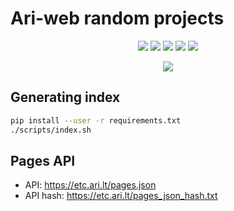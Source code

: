 # Ari-web random projects

<p align="center">
  <img src="https://img.shields.io/badge/Maintained-Yes-green?color=red&style=flat-square">
  <img src="https://img.shields.io/github/last-commit/ari-lt/etc.ari.lt?color=red&style=flat-square">
  <img src="https://img.shields.io/github/repo-size/ari-lt/etc.ari.lt?color=red&style=flat-square">
  <img src="https://img.shields.io/github/issues/ari-lt/etc.ari.lt?color=red&style=flat-square">
  <img src="https://img.shields.io/github/stars/ari-lt/etc.ari.lt?color=red&style=flat-square">
</p>

<p align="center">
  <img src="https://api.netlify.com/api/v1/badges/191f2e4c-f499-42b2-b699-4a48a6ad5184/deploy-status" />
</p>

## Generating index

```sh
pip install --user -r requirements.txt
./scripts/index.sh
```

## Pages API

-   API: https://etc.ari.lt/pages.json
-   API hash: https://etc.ari.lt/pages_json_hash.txt
